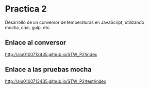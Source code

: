 **Practica 2**
==============


Desarrollo de un conversor de temperaturas en JavaScript, utilizando mocha, chai, gulp, etc.

## Enlace al conversor ##

http://alu0100713435.github.io/STW_P2/index

## Enlace a las pruebas mocha ##

http://alu0100713435.github.io/STW_P2/test/index